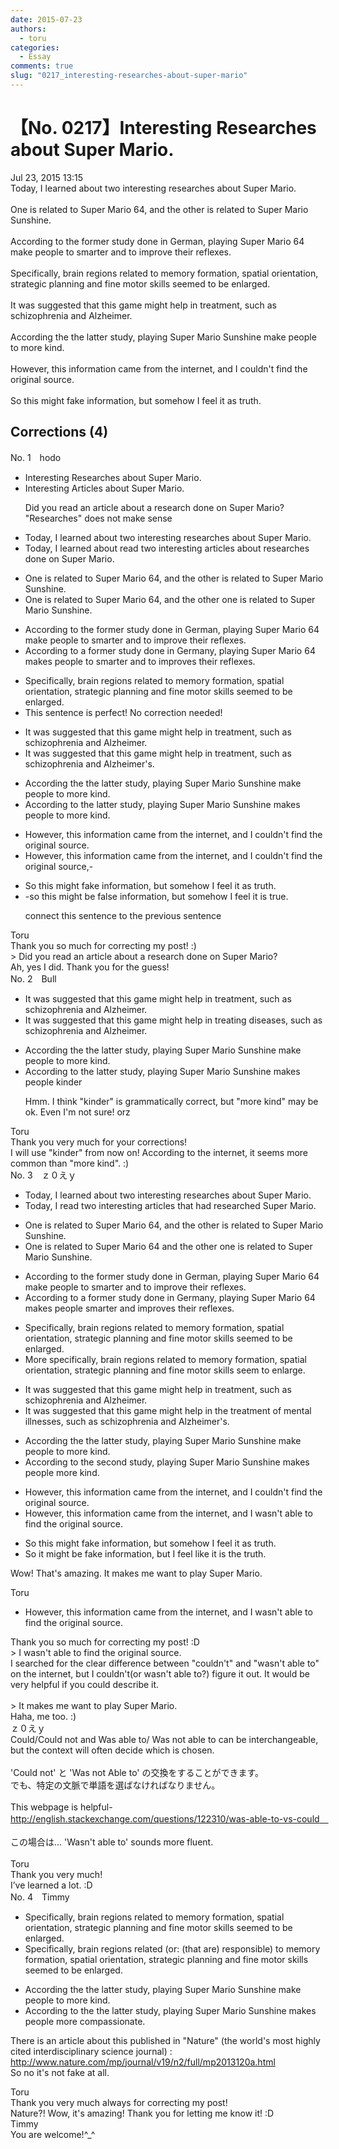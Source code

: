 ```yaml
---
date: 2015-07-23
authors:
  - toru
categories:
  - Essay
comments: true
slug: "0217_interesting-researches-about-super-mario"
---
```


# 【No. 0217】Interesting Researches about Super Mario.
<div class="date">Jul 23, 2015 13:15</div>
<div id="post"><div id="body_show_ori">
Today, I learned about two interesting researches about Super Mario.<br/><br/>One is related to Super Mario 64, and the other is related to Super Mario Sunshine.<br/><br/>According to the former study done in German, playing Super Mario 64 make people to smarter and to improve their reflexes.<br/><br/>Specifically, brain regions related to memory formation, spatial orientation, strategic planning and fine motor skills seemed to be enlarged.<br/><br/>It was suggested that this game might help in treatment, such as schizophrenia and Alzheimer.<br/><br/>According the the latter study, playing Super Mario Sunshine make people to more kind.<br/><br/>However, this information came from the internet, and I couldn't find the original source.<br/><br/>So this might fake information, but somehow I feel it as truth.
</div></div>

<!-- more -->


## Corrections (4)
<div id="block"><div class="first_name"> No. 1　<span class="just_name">hodo</span></div><div id="block2">
<ul class="correction_field">
<li class="incorrect">Interesting Researches about Super Mario.</li>
<li class="corrected correct">
Interesting <span class="f_blue">Articles</span> about Super Mario.
<p class="correction_comment">Did you read an article about a research done on Super Mario? "Researches" does not make sense</p>
</li>
</ul>
<ul class="correction_field">
<li class="incorrect">Today, I learned about two interesting researches about Super Mario.</li>
<li class="corrected correct">
Today, I <span class="sline">learned about</span> <span class="f_red">read </span>two interesting <span class="f_blue">articles</span> about <span class="f_red">researches done on </span>Super Mario.
</li>
</ul>
<ul class="correction_field">
<li class="incorrect">One is related to Super Mario 64, and the other is related to Super Mario Sunshine.</li>
<li class="corrected correct">
One is related to Super Mario 64, and the other <span class="f_red">one</span> is related to Super Mario Sunshine.
</li>
</ul>
<ul class="correction_field">
<li class="incorrect">According to the former study done in German, playing Super Mario 64 make people to smarter and to improve their reflexes.</li>
<li class="corrected correct">
According to <span class="f_red">a</span> former study done in German<span class="f_red">y</span>, playing Super Mario 64 make<span class="f_red">s</span> people <span class="sline">to</span> smarter and <span class="sline">to</span> improve<span class="f_red">s</span> their reflexes.
</li>
</ul>
<ul class="correction_field">
<li class="incorrect">Specifically, brain regions related to memory formation, spatial orientation, strategic planning and fine motor skills seemed to be enlarged.</li>
<li class="corrected perfect">This sentence is perfect! No correction needed!</li>
</ul>
<ul class="correction_field">
<li class="incorrect">It was suggested that this game might help in treatment, such as schizophrenia and Alzheimer.</li>
<li class="corrected correct">
It was suggested that this game might help in treatment, such as schizophrenia and Alzheimer<span class="f_red">'s</span>.
</li>
</ul>
<ul class="correction_field">
<li class="incorrect">According the the latter study, playing Super Mario Sunshine make people to more kind.</li>
<li class="corrected correct">
According <span class="f_red">to</span> the latter study, playing Super Mario Sunshine make<span class="f_red">s</span> people <span class="sline">to</span> more kind.
</li>
</ul>
<ul class="correction_field">
<li class="incorrect">However, this information came from the internet, and I couldn't find the original source.</li>
<li class="corrected correct">
However, this information came from the internet<span class="sline">,</span> and I couldn't find the original source,-
</li>
</ul>
<ul class="correction_field">
<li class="incorrect">So this might fake information, but somehow I feel it as truth.</li>
<li class="corrected correct">
-so this might <span class="f_red">be false</span> information, but <span class="sline">somehow</span> I feel it <span class="f_red">is true</span>.
<p class="correction_comment">connect this sentence to the previous sentence</p>
</li>
</ul>
</div><div class="name"><span class="just_name">Toru</span><br>
Thank you so much for correcting my post! :)<br/>&gt; Did you read an article about a research done on Super Mario?<br/>Ah, yes I did. Thank you for the guess!
</div>
</div>
<div id="block"><div class="first_name"> No. 2　<span class="just_name">Bull</span></div><div id="block2">
<ul class="correction_field">
<li class="incorrect">It was suggested that this game might help in treatment, such as schizophrenia and Alzheimer.</li>
<li class="corrected correct">
It was suggested that this game might help in <span class="f_blue">treating diseases</span>, such as schizophrenia and Alzheimer.
</li>
</ul>
<ul class="correction_field">
<li class="incorrect">According the the latter study, playing Super Mario Sunshine make people to more kind.</li>
<li class="corrected correct">
According <span class="f_blue">to</span> the latter study, playing Super Mario Sunshine makes people <span class="f_blue">kinder</span>
<p class="correction_comment">Hmm. I think "kinder" is grammatically correct, but "more kind" may be ok. Even I'm not sure! orz</p>
</li>
</ul>
</div><div class="name"><span class="just_name">Toru</span><br>
Thank you very much for your corrections!<br/>I will use "kinder" from now on! According to the internet, it seems more common than "more kind". :)
</div>
</div>
<div id="block"><div class="first_name"> No. 3　<span class="just_name">ｚ０えｙ</span></div><div id="block2">
<ul class="correction_field">
<li class="incorrect">Today, I learned about two interesting researches about Super Mario.</li>
<li class="corrected correct">
Today, I read two interesting articles that had researched Super Mario.
</li>
</ul>
<ul class="correction_field">
<li class="incorrect">One is related to Super Mario 64, and the other is related to Super Mario Sunshine.</li>
<li class="corrected correct">
One is related to Super Mario 64 and the other one is related to Super Mario Sunshine.
</li>
</ul>
<ul class="correction_field">
<li class="incorrect">According to the former study done in German, playing Super Mario 64 make people to smarter and to improve their reflexes.</li>
<li class="corrected correct">
According to a former study done in Germany, playing Super Mario 64 makes people smarter and improves their reflexes.
</li>
</ul>
<ul class="correction_field">
<li class="incorrect">Specifically, brain regions related to memory formation, spatial orientation, strategic planning and fine motor skills seemed to be enlarged.</li>
<li class="corrected correct">
More specifically, brain regions related to memory formation, spatial orientation, strategic planning and fine motor skills seem to enlarge. 
</li>
</ul>
<ul class="correction_field">
<li class="incorrect">It was suggested that this game might help in treatment, such as schizophrenia and Alzheimer.</li>
<li class="corrected correct">
It was suggested that this game might help in the treatment of mental illnesses, such as schizophrenia and Alzheimer's.
</li>
</ul>
<ul class="correction_field">
<li class="incorrect">According the the latter study, playing Super Mario Sunshine make people to more kind.</li>
<li class="corrected correct">
According to the second study, playing Super Mario Sunshine makes people more kind.
</li>
</ul>
<ul class="correction_field">
<li class="incorrect">However, this information came from the internet, and I couldn't find the original source.</li>
<li class="corrected correct">
However, this information came from the internet, and I wasn't able to find the original source.
</li>
</ul>
<ul class="correction_field">
<li class="incorrect">So this might fake information, but somehow I feel it as truth.</li>
<li class="corrected correct">
So it might be fake information, but I feel like it is the truth.
</li>
</ul>
<p class="comment_small">
 Wow! That's amazing. It makes me want to play Super Mario.
</p>

</div><div class="name"><span class="just_name">Toru</span><br><div class="quote_field"><ul class="correction_field">
<li class="corrected correct">
However, this information came from the internet, and I wasn't able to find the original source.
</li>
</ul></div>
Thank you so much for correcting my post! :D<br/>&gt; I wasn't able to find the original source.<br/>I searched for the clear difference between "couldn't" and "wasn't able to" on the internet, but I couldn't(or wasn't able to?) figure it out. It would be very helpful if you could describe it. <br/><br/>&gt; It makes me want to play Super Mario.<br/>Haha, me too. :)
</div>
<div class="name"><span class="just_name">ｚ０えｙ</span><br>
Could/Could not and Was able to/ Was not able to can be interchangeable, but the context will often decide which is chosen.<br/><br/>'Could not' と 'Was not Able to' の交換をすることができます。<br/>でも、特定の文脈で単語を選ばなければなりません。<br/><br/>This webpage is helpful- <a href="http://english.stackexchange.com/questions/122310/was-able-to-vs-could　" target="_blank">http://english.stackexchange.com/questions/122310/was-able-to-vs-could　</a><br/><br/>この場合は... 'Wasn't able to' sounds more fluent. <br/><br/>
</div>
<div class="name"><span class="just_name">Toru</span><br>
Thank you very much!<br/>I’ve learned a lot. :D
</div>
</div>
<div id="block"><div class="first_name"> No. 4　<span class="just_name">Timmy</span></div><div id="block2">
<ul class="correction_field">
<li class="incorrect">Specifically, brain regions related to memory formation, spatial orientation, strategic planning and fine motor skills seemed to be enlarged.</li>
<li class="corrected correct">
Specifically, brain regions related (or: (<span class="f_blue">that are</span>) <span class="f_blue">responsible</span>) to memory formation, spatial orientation, strategic planning and fine motor skills seemed to be enlarged.
</li>
</ul>
<ul class="correction_field">
<li class="incorrect">According the the latter study, playing Super Mario Sunshine make people to more kind.</li>
<li class="corrected correct">
According to the the latter study, playing Super Mario Sunshine makes people more <span class="f_blue">compassionate</span>.
</li>
</ul>
<p class="comment_small">
 There is an article about this published in "Nature" (the world's most highly cited interdisciplinary science journal) :
 <a href="http://www.nature.com/mp/journal/v19/n2/full/mp2013120a.html" target="_blank">
  http://www.nature.com/mp/journal/v19/n2/full/mp2013120a.html
 </a>
 <br/>
 So no it's not fake at all.
</p>

</div><div class="name"><span class="just_name">Toru</span><br>
Thank you very much always for correcting my post!<br/>Nature?! Wow, it's amazing! Thank you for letting me know it! :D
</div>
<div class="name"><span class="just_name">Timmy</span><br>
You are welcome!^_^
</div>
</div>

